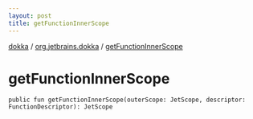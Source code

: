 ```yaml
---
layout: post
title: getFunctionInnerScope
---
```

[dokka](../index.md) / [org.jetbrains.dokka](index.md) / [getFunctionInnerScope](getFunctionInnerScope.md)

# getFunctionInnerScope

```
public fun getFunctionInnerScope(outerScope: JetScope, descriptor: FunctionDescriptor): JetScope
```
